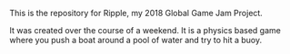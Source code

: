 This is the repository for Ripple, my 2018 Global Game Jam Project.

It was created over the course of a weekend. It is a physics based game where you push a boat around a pool of water and try to hit a buoy.